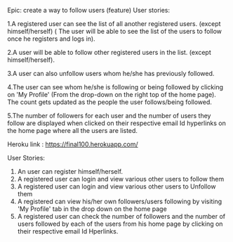 Epic: create a way to follow users (feature) User stories:
  
  1.A registered user can see the list of all another registered users. (except himself/herself) ( The user will be able to see the list of the users to follow once he registers and logs in).
  
  2.A user will be able to follow other registered users in the list. (except himself/herself).
  
  3.A user can also unfollow users whom he/she has previously followed.
  
  4.The user can see whom he/she is following or being followed by clicking on 'My Profile' (From the drop-down on the right top of the home page). The count gets updated as the people the user follows/being followed.
  
  5.The number of followers for each user and the number of users they follow are displayed when clicked on their respective email Id hyperlinks on the home page where all the users are listed.
  
  Heroku link :  https://final100.herokuapp.com/
  
  User Stories:
  1. An user can register himself/herself.
  2. A registered user can login and view various other users to follow them
  3. A registered user can login and view various other users to Unfollow them
  4. A registered can view his/her own followers/users following by visiting 'My Profile' tab in the drop down on the home page
  5. A registered user can check the number of followers and the number of users followed by each of the users from his home page by clicking on their respective email Id Hperlinks.
  